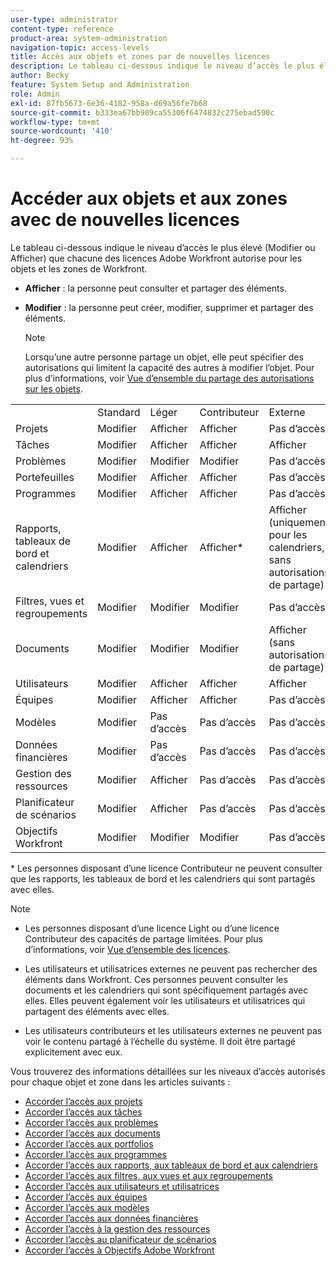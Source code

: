 ```yaml
---
user-type: administrator
content-type: reference
product-area: system-administration
navigation-topic: access-levels
title: Accès aux objets et zones par de nouvelles licences
description: Le tableau ci-dessous indique le niveau d’accès le plus élevé (Modifier ou Afficher) que chacune des licences Adobe Workfront autorise pour les objets et les zones de Workfront.
author: Becky
feature: System Setup and Administration
role: Admin
exl-id: 87fb5673-6e36-4182-958a-d69a56fe7b68
source-git-commit: b333ea67bb909ca55306f6474832c275ebad590c
workflow-type: tm+mt
source-wordcount: '410'
ht-degree: 93%

---
```


# Accéder aux objets et aux zones avec de nouvelles licences

<!-- Audited: 2/2024 -->

Le tableau ci-dessous indique le niveau d’accès le plus élevé (Modifier ou Afficher) que chacune des licences Adobe Workfront autorise pour les objets et les zones de Workfront.

* **Afficher** : la personne peut consulter et partager des éléments.
* **Modifier** : la personne peut créer, modifier, supprimer et partager des éléments.

  >[!NOTE]
  >
  >Lorsqu’une autre personne partage un objet, elle peut spécifier des autorisations qui limitent la capacité des autres à modifier l’objet. Pour plus d’informations, voir [Vue d’ensemble du partage des autorisations sur les objets](../../../workfront-basics/grant-and-request-access-to-objects/sharing-permissions-on-objects-overview.md).

<table style="table-layout:auto">
    <tr>
        <td></td>
        <td>Standard</td>
        <td>Léger</td>
        <td>Contributeur</td>
        <td>Externe</td>
    </tr>
    <tr>
        <td>Projets</td>
        <td>Modifier</td>
        <td>Afficher</td>
        <td>Afficher</td>
        <td>Pas d’accès
</td>
    </tr>
    <tr>
        <td>Tâches</td>
        <td>Modifier</td>
        <td>Afficher</td>
        <td>Afficher</td>
        <td>Afficher</td>
    </tr>
    <tr>
        <td>Problèmes</td>
        <td>Modifier</td>
        <td>Modifier</td>
        <td>Modifier</td>
        <td>Pas d’accès</td>
    </tr>
    <tr>
        <td>Portefeuilles</td>
        <td>Modifier</td>
        <td>Afficher</td>
        <td>Afficher</td>
        <td>Pas d’accès</td>
    </tr>
    <tr>
        <td>Programmes</td>
        <td>Modifier</td>
        <td>Afficher</td>
        <td>Afficher</td>
        <td>Pas d’accès</td>
    </tr>
    <tr>
        <td>Rapports, tableaux de bord et calendriers</td>
        <td>Modifier</td>
        <td>Afficher</td>
        <td>Afficher*</td>
        <td>Afficher (uniquement pour les calendriers, sans autorisations de partage)</td>
    </tr>
    <tr>
        <td>Filtres, vues et regroupements</td>
        <td>Modifier</td>
        <td>Modifier</td>
        <td>Modifier</td>
        <td>Pas d’accès</td>
    </tr>
    <tr>
        <td>Documents</td>
        <td>Modifier</td>
        <td>Modifier</td>
        <td>Modifier</td>
        <td>Afficher (sans autorisations de partage)</td>
    </tr>
    <tr>
        <td>Utilisateurs</td>
        <td>Modifier</td>
        <td>Afficher</td>
        <td>Afficher</td>
        <td>Afficher</td>
    </tr>
    <tr>
        <td>Équipes</td>
        <td>Modifier</td>
        <td>Afficher</td>
        <td>Afficher</td>
        <td>Pas d’accès</td>
    </tr>
    <tr>
        <td>Modèles</td>
        <td>Modifier</td>
        <td>Pas d’accès</td>
        <td>Pas d’accès</td>
        <td>Pas d’accès</td>
    </tr>
    <tr>
        <td>Données financières</td>
        <td>Modifier</td>
        <td>Pas d’accès</td>
        <td>Pas d’accès</td>
        <td>Pas d’accès</td>
    </tr>
    <tr>
        <td>Gestion des ressources</td>
        <td>Modifier</td>
        <td>Afficher</td>
        <td>Pas d’accès</td>
        <td>Pas d’accès</td>
    </tr>
    <tr>
        <td>Planificateur de scénarios</td>
        <td>Modifier</td>
        <td>Afficher</td>
        <td>Pas d’accès</td>
        <td>Pas d’accès</td>
    </tr>
    <tr>
        <td>Objectifs Workfront</td>
        <td>Modifier</td>
        <td>Modifier</td>
        <td>Modifier</td>
        <td>Pas d’accès</td>
    </tr>
</table>

&#42; Les personnes disposant d’une licence Contributeur ne peuvent consulter que les rapports, les tableaux de bord et les calendriers qui sont partagés avec elles.

>[!NOTE]
>
>* Les personnes disposant d’une licence Light ou d’une licence Contributeur des capacités de partage limitées. Pour plus d’informations, voir [Vue d’ensemble des licences](/help/quicksilver/administration-and-setup/add-users/how-access-levels-work/licenses-overview.md).
>
>* Les utilisateurs et utilisatrices externes ne peuvent pas rechercher des éléments dans Workfront. Ces personnes peuvent consulter les documents et les calendriers qui sont spécifiquement partagés avec elles. Elles peuvent également voir les utilisateurs et utilisatrices qui partagent des éléments avec elles.
>
>* Les utilisateurs contributeurs et les utilisateurs externes ne peuvent pas voir le contenu partagé à l’échelle du système.  Il doit être partagé explicitement avec eux.

Vous trouverez des informations détaillées sur les niveaux d’accès autorisés pour chaque objet et zone dans les articles suivants :

* [Accorder l’accès aux projets](../../../administration-and-setup/add-users/configure-and-grant-access/grant-access-projects.md)
* [Accorder l’accès aux tâches](../../../administration-and-setup/add-users/configure-and-grant-access/grant-access-tasks.md)
* [Accorder l’accès aux problèmes](../../../administration-and-setup/add-users/configure-and-grant-access/grant-access-issues.md)
* [Accorder l’accès aux documents](../../../administration-and-setup/add-users/configure-and-grant-access/grant-access-documents.md)
* [Accorder l’accès aux portfolios](../../../administration-and-setup/add-users/configure-and-grant-access/grant-access-portfolios.md)
* [Accorder l’accès aux programmes](../../../administration-and-setup/add-users/configure-and-grant-access/grant-access-programs.md)
* [Accorder l’accès aux rapports, aux tableaux de bord et aux calendriers](../../../administration-and-setup/add-users/configure-and-grant-access/grant-access-reports-dashboards-calendars.md)
* [Accorder l’accès aux filtres, aux vues et aux regroupements](../../../administration-and-setup/add-users/configure-and-grant-access/grant-access-fvg.md)
* [Accorder l’accès aux utilisateurs et utilisatrices](../../../administration-and-setup/add-users/configure-and-grant-access/grant-access-other-users.md)
* [Accorder l’accès aux équipes](../../../administration-and-setup/add-users/configure-and-grant-access/grant-access-teams.md)
* [Accorder l’accès aux modèles](../../../administration-and-setup/add-users/configure-and-grant-access/grant-access-templates.md)
* [Accorder l’accès aux données financières](../../../administration-and-setup/add-users/configure-and-grant-access/grant-access-financial.md)
* [Accorder l’accès à la gestion des ressources](../../../administration-and-setup/add-users/configure-and-grant-access/grant-access-resource-management.md)
* [Accorder l’accès au planificateur de scénarios](../../../administration-and-setup/add-users/configure-and-grant-access/grant-access-sp.md)
* [Accorder l’accès à Objectifs Adobe Workfront](../../../administration-and-setup/add-users/configure-and-grant-access/grant-access-goals.md)
